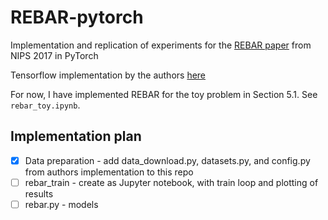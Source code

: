 # REBAR-pytorch
Implementation and replication of experiments for the [REBAR paper](https://papers.nips.cc/paper/6856-rebar-low-variance-unbiased-gradient-estimates-for-discrete-latent-variable-models.pdf) from NIPS 2017 in PyTorch

Tensorflow implementation by the authors [here](https://github.com/tensorflow/models/tree/master/research/rebar)

For now, I have implemented REBAR for the toy problem in Section 5.1. See `rebar_toy.ipynb`.

## Implementation plan

* [X] Data preparation - add data_download.py, datasets.py, and config.py from authors implementation to this repo
* [ ] rebar_train - create as Jupyter notebook, with train loop and plotting of results
* [ ] rebar.py - models
